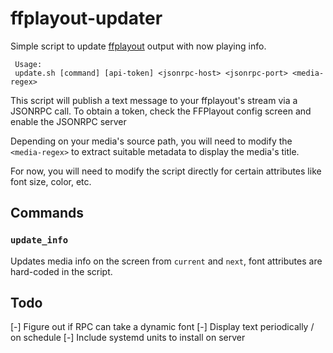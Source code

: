 # ffplayout-updater

Simple script to update [ffplayout](https://github.com/ffplayout/ffplayout) output with now playing info.

```
 Usage:
 update.sh [command] [api-token] <jsonrpc-host> <jsonrpc-port> <media-regex>
```

This script will publish a text message to your ffplayout's stream via a JSONRPC call. To obtain a token, check the FFPlayout config screen and enable the JSONRPC server

Depending on your media's source path, you will need to modify the `<media-regex>` to extract suitable metadata to display the media's title.

For now, you will need to modify the script directly for certain attributes like font size, color, etc.

## Commands

### `update_info`

Updates media info on the screen from `current` and `next`, font attributes are hard-coded in the script.

## Todo

[-] Figure out if RPC can take a dynamic font
[-] Display text periodically / on schedule
[-] Include systemd units to install on server
